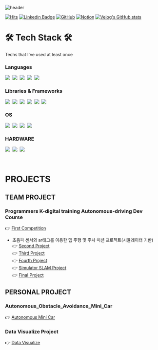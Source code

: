 ![header](https://capsule-render.vercel.app/api?type=waving&color=auto&height=300&section=header&text=Cho%20Youngjin%20Jin&fontSize=90&animation=fadeIn&fontAlignY=30&desc=자율주행%20개발자를%20꿈꾸는%20대학생&descAlignY=51&descAlign=62)


[![Hits](https://hits.seeyoufarm.com/api/count/incr/badge.svg?url=https%3A%2F%2Fgithub.com%2Fchoyoungjin0928%2Fhit-counter&count_bg=%2379C83D&title_bg=%23555555&icon=&icon_color=%23E7E7E7&title=hits&edge_flat=false)](https://hits.seeyoufarm.com) 
[![Linkedin Badge](https://img.shields.io/badge/-LinkedIn-blue?style=flat-square&logo=Linkedin&logoColor=white)](https://www.linkedin.com/in/youngjin-cho-429b77217/) 
[<img alt="GitHub" src="https://img.shields.io/badge/GitHub%20-%2314354C.svg?&style=flat-square&logo=GitHub&logoColor=white"/>](https://github.com/choyoungjin0928) 
[<img alt="Notion" src ="https://img.shields.io/badge/Notion%20-%2314354C.svg?&style=for-the-badge&logo=Notion&logoColor=white"/>](https://bustling-quicksand-446.notion.site/a34498e28abe4c87ae2a8f9fe9798c8b?v=acabe61bea82454eaf87e103c636b32c) 
[![Velog's GitHub stats](https://velog-readme-stats.vercel.app/api/badge?name=Velog)](https://velog.io/@agapao1234) 


<h1 align="left">🛠 Tech Stack 🛠</h1>

<p align="left"> Techs that I've used at least once </p>

<h3>Languages</h3>
<p align="left">
  <img src="https://img.shields.io/badge/Python-3766AB?style=flat-square&logo=Python&logoColor=white"/></a>&nbsp 
  <img src="https://img.shields.io/badge/C++-00599C?style=flat-square&logo=C%2B%2B&logoColor=white"/></a>&nbsp 
  <img src="https://img.shields.io/badge/C-A8B9CC?style=flat-square&logo=C&logoColor=white"/></a>&nbsp  
  <img src="https://img.shields.io/badge/Javascript-ffb13b?style=flat-square&logo=javascript&logoColor=white"/></a>&nbsp 
  <img src="https://img.shields.io/badge/css-1572B6?style=flat-square&logo=css3&logoColor=white"/></a>&nbsp 
</p>
<h3>Libraries & Frameworks</h3>
<p align="left">
  <img src="https://img.shields.io/badge/OpenCV-007396?style=flat-square&logo=Java&logoColor=white"/></a>&nbsp 
  <img src="https://img.shields.io/badge/ROS-007396?style=flat-square&logo=Java&logoColor=white"/></a>&nbsp 
  <img src="https://img.shields.io/badge/Tensorflow-007396?style=flat-square&logo=Java&logoColor=white"/></a>&nbsp 
  <img src="https://img.shields.io/badge/Pytorch-007396?style=flat-square&logo=Java&logoColor=white"/></a>&nbsp 
  <img src="https://img.shields.io/badge/MatplotLib-007396?style=flat-square&logo=Java&logoColor=white"/></a>&nbsp 
  <img src="https://img.shields.io/badge/Keras-007396?style=flat-square&logo=Java&logoColor=white"/></a>&nbsp 
</p>
<h3>OS</h3>
<p align="left">
  <img src="https://img.shields.io/badge/WINDOWS-007396?style=flat-square&logo=Java&logoColor=white"/></a>&nbsp 
  <img src="https://img.shields.io/badge/LINUX-007396?style=flat-square&logo=Java&logoColor=white"/></a>&nbsp 
  <img src="https://img.shields.io/badge/UBUNTU-007396?style=flat-square&logo=Java&logoColor=white"/></a>&nbsp 
  <img src="https://img.shields.io/badge/RASBIAN-007396?style=flat-square&logo=Java&logoColor=white"/></a>&nbsp 
</p>
<h3>HARDWARE</h3>
<p align="left">
  <img src="https://img.shields.io/badge/RASPBERRYPI-007396?style=flat-square&logo=Java&logoColor=white"/></a>&nbsp 
  <img src="https://img.shields.io/badge/ARDUINO-007396?style=flat-square&logo=Java&logoColor=white"/></a>&nbsp 
  <img src="https://img.shields.io/badge/XYCAR-007396?style=flat-square&logo=Java&logoColor=white"/></a>&nbsp 
</p><br>

# PROJECTS
## TEAM PROJECT
### Programmers K-digital training Autonomous-driving Dev Course
:point_right: [First Competition](https://github.com/PROGRAMMERS-TEAM-C/Project1)<br>
  - 초음파 센서와 ar태그를 이용한 맵 주행 및 주차 미션 프로젝트(시뮬레이터 기반)<br>
:point_right: [Second Project](https://github.com/PROGRAMMERS-TEAM-C/Project2)<br>
:point_right: [Third Project](https://github.com/PROGRAMMERS-TEAM-C/Project3)<br>
:point_right: [Fourth Project](https://github.com/PROGRAMMERS-TEAM-C/Project4)<br>
:point_right: [Simulator SLAM Project](https://github.com/PROGRAMMERS-TEAM-C/Project5)<br>
:point_right: [Final Project](https://github.com/choyoungjin0928/Final_Project_TeamB) 

## PERSONAL PROJECT

### Autonomous_Obstacle_Avoidance_Mini_Car
:point_right: [Autonomous Mini Car](https://github.com/choyoungjin0928/Autonomous-Driving-Mini-Car) 

### Data Visualize Project
:point_right: [Data Visualize](https://github.com/choyoungjin0928/python_visualize_project) 

